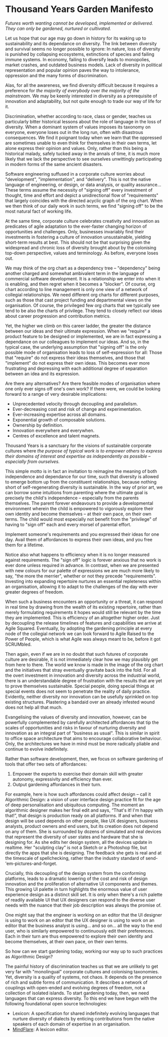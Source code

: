 # Thousand Years Garden Manifesto

_Futures worth wanting cannot be developed, implemented or delivered. They can only be gardened, nurtured or cultivated._

Let us hope that our age may go down in history for its waking up to sustainability and its dependance on diversity. The link between diversity and survival seems no longer possible to ignore: In nature, loss of diversity is punished by collapsing ecosystems, extinctions of species and failing immune systems. In economy, failing to diversify leads to monopolies, market crashes, and outdated business models. Lack of diversity in political representation and popular opinion paves the way to intolerance, oppression and the many forms of discrimination.

Alas, for all the awareness, we find diversity difficult because it requires a preference for _the majority of everybody_ over _the majority of the mainstream_. We may be keenly interested in diversity as a prerequisite of innovation and adaptability, but not quite enough to trade our way of life for it.

Discrimination, whether according to race, class or gender, teaches us particularly bitter historical lessons about the role of language in the loss of diversity. When a dominant system of values imposes its taxonomy on everyone, everyone loses out in the long run, often with disastrous consequences. We find it poignant today when we learn that the oppressed are sometimes unable to even think for themselves in their own terms, let alone express their opinion and values. Only, rather than this being a historical malady, safely tucked away in the annals of time, it is much more likely that we lack the perspective to see ourselves unwittingly participating in modern forms of the same ancient disasters.

Software engineering suffused in a corporate culture worries about "development", "implementation", and "delivery". This is not the native language of engineering, or design, or data analysis, or quality assurance... These terms assume the necessity of "signing off" every investment of thought, time and effort and depict a unidirectional flow of "requirements" that largely coincides with the directed acyclic graph of the org chart. When we then think of our daily work in such terms, we find "signing off" to be the most natural fact of working life. 

At the same time, corporate culture celebrates creativity and innovation as predicates of agile adaptation to the ever-faster changing horizon of opportunities and challenges. Only, businesses invariably find their investments in fostering a culture of innovation unsustainable, yielding short-term results at best. This should not be that surprising given the widespread and chronic loss of diversity brought about by the colonising top-down perspective, values and terminology. As before, everyone loses out.

We may think of the org chart as a dependency tree – "dependency" being another charged and somewhat ambivalent term in the language of commercial software development. It is a relationship we enter into when it is enabling, and then regret when it becomes a "blocker". Of course, org chart according to line management is only one view of a network of collegial relationships. We need different org charts for different purposes, such as those that cast project funding and departmental views on the organisation. Of course, the privileged few org charts that we typically see tend to be also the charts of privilege. They tend to closely reflect our ideas about career progression and contribution metrics.

Yet, the higher we climb on this career ladder, the greater the distance between our ideas and their ultimate expression. When we "require" a product feature to be designed or implemented, we are in fact expressing a dependance on our colleagues to implement our ideas.  And so, in the typical case, the underlying assumption that "signing off" is the only possible mode of organisation leads to loss of self-expression for all: Those that "require" do not express their ideas themselves, and those that "implement" do not express their own ideas. This becomes ever more frustrating and depressing with each additional degree of separation between an idea and its expression. 

Are there any alternatives? Are there feasible modes of organisation where one only ever signs off one's own work? If there were, we could be looking forward to a range of very desirable implications:

- Unprecedented velocity through decoupling and parallelism.
- Ever-decreasing cost and risk of change and experimentation.
- Ever-increasing expertise across all domains.
- Exponential growth of composable solutions.
- Ownership by definition.
- Innovation everywhere and everywhen.
- Centres of excellence and talent magnets.

Thousand Years is a sanctuary for the visions of sustainable corporate cultures where _the purpose of typical work is to empower others to express their domains of interest and expertise as independently as possible – especially from ourselves._

This simple motto is in fact an invitation to reimagine the meaning of both independence and dependance for our time, such that diversity is allowed to emerge bottom up from the constituent relationships, because nothing short of self-regenerating diversity is sustainable. In the way of prior art, we can borrow some intuitions from parenting where the ultimate goal is precisely the child's independence – especially from the parents themselves. The parent forever endeavours to provide a developmental environment wherein the child is empowered to vigorously explore their own identity and become themselves – at their own pace, on their own terms. The child would most especially not benefit from the "privilege" of having to "sign off" each and every morsel of parental effort.

Implement someone's requirements and you expressed their ideas for one day. Avail them of affordances to express their own ideas, and you free them for a lifetime. 

Notice also what happens to efficiency when it is no longer measured against requirements. The "sign off" logic is forever anxious that no work is ever done unless required in advance. In contrast, when we are presented with new colours for our palette of expressions we are much more likely to say, "the more the merrier", whether or not they precede "requirements". Investing into expanding repertoire nurtures an essential repleteness within an organisation, allowing it to adapt to the challenges of the day with ever greater degrees of freedom. 

When such a business encounters an opportunity or a threat, it can respond in real time by drawing from the wealth of its existing repertoire, rather than merely formulating requirements it hopes would still be relevant by the time they are implemented. This is efficiency of an altogether higher order. Just by decoupling the release timelines of features and capabilities we arrive at Agile Squared. Eventually, by adopting the gardening principle at every node of the collegial network we can look forward to Agile Raised to the Power of People, which is what Agile was always meant to be, before it got SCRUMbled.

Then again, even if we are in no doubt that such futures of corporate culture are desirable, it is not immediately clear how we may plausibly get from here to there. The world we know is made in the image of the org chart and the initiatives that stray eventually gravitate back into the fold. For all the overt investment in innovation and diversity across the industrial world, there is an understandable degree of frustration with the results that are yet to prove themselves sustainable. Special people, doing special things at special events does not seem to penetrate the reality of daily practice. Evidently, neither diversity nor innovation can be usefully sprinkled on top existing structures. Plastering a bandaid over an already infested wound does not help all that much. 

Evangelising the values of diversity and innovation, however, can be powerfully complemented by carefully architected affordances that tip the scales of opportunities and risks in favour of nurturing diversity and innovation as an integral part of "business as usual".  This is similar in spirit to office space architecture that aims to encourage collaborative behaviour. Only, the architectures we have in mind must be more radically pliable and continue to evolve indefinitely.

Rather than software development, then, we focus on software gardening of tools that offer two sets of affordances:
1. Empower the experts to exercise their domain skill with greater autonomy, expressivity and efficiency than ever.
2. Output gardening affordances in their turn.

For example, here is how such affordances could affect design  – call it Algorithmic Design: a vision of user interface design practice fit for the age of deep personalisation and ubiquitous computing. The moment an algorithmic designer makes her final edit and says, “That's it! I'm happy with that!”, that design is production ready on all platforms. If and when that design will be used depends on other people, like UX designers, business analysts, product owners and end users, but its creation does not depend on any of them. She is surrounded by dozens of simulated and real devices that represent the diversity of user states and hardware that she is designing for. As she edits her design system, all the devices update in realtime. Her "sculpting clay” is not a Sketch or a Photoshop file, but directly the apps that she is designing. The feedback she gets is real and at the timescale of spellchecking, rather than the industry standard of send-'em-pictures-and-forget.

Crucially, this decoupling of the design system from the conforming platforms, leads to a dramatic lowering of the cost and risk of design innovation and the proliferation of alternative UI components and themes. This growing UI palette in turn highlights the enormous value of user experience design as a distinct skill set. It is only when there's a rich palette of readily available UI that UX designers can respond to the diverse user needs with the nuance that their job description was always the promise of. 

One might say that the engineer is working on an editor that the UI designer is using to work on an editor that the UX designer is using to work on an editor that the business analyst is using... and so on... all the way to the end user, who is similarly empowered to continuously edit their preferences. Each in their turn are thus empowered to explore their own identity and become themselves, at their own pace, on their own terms.

So how can we start gardening today, working our way up to such practices as Algorithmic Design?

The painful history of discrimination teaches us that we are unlikely to get very far with "monolingual" corporate cultures and colonising taxonomies. Yet, diversity is a quality of systems, not chaos. It depends on the presence of rich and subtle forms of communication. It describes a network of couplings with open-ended and evolving degrees of freedom, not a collection of isolated islands. To start gardening today, then, we need languages that can express diversity. To this end we have begun with the following foundational open source technologies:
- Lexicon: A specification for shared indefinitely evolving languages that nurture diversity of dialects by enticing contributions from the native speakers of each domain of expertise in an organisation.
- [MindFlare](https://screensailor.github.io/MindFlare): A lexicon editor.
